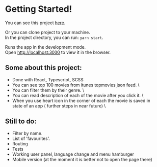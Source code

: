 # Getting Started!

You can see this project [here](https://maksymilianmroz.github.io/Watchify/).

Or you can clone project to your machine. \
In the project directory, you can run: `yarn start`.

Runs the app in the development mode.\
Open [http://localhost:3000](http://localhost:3000) to view it in the browser.

## Some about this project:

- Done with React, Typescript, SCSS
- You can see top 100 movies from itunes topmovies json feed. \
- You can filter them by their genre. \
- You can read description of each of the movie after you click it. \
- When you use heart icon in the corner of each the movie is saved in state of an app ( further steps in near future) \

## Still to do:

- Filter by name.
- List of 'favourites'.
- Routing
- Tests
- Working user panel, language change and menu hamburger
- Mobile version (at the moment it is better not to open the page there)
